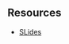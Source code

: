 ## Resources
* [SLides](https://docs.google.com/presentation/d/1frR5JltuT3_Wpt1IfPXrbu-rVqq4zB5RvqeNc0tIAp4/edit)
